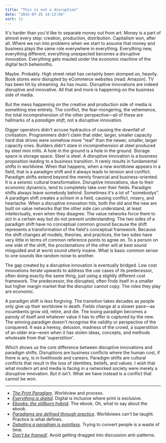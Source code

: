 ```yaml
---
title: "This is not a disruption"
date: "2015-07-25 14:13:56"
sort: 12
---
```


It's harder than you'd like to separate money out from art. Money is a part of almost every step: creation, production, distribution. Capitalism won, after all. Where we run into problems when we start to assume that money and business plays the same role everywhere in everything. Everything new, everything different, everything unexpected becomes a disruptive innovation.  Everything gets mauled under the economic machine of the digital tech behemoths.

Maybe. Probably. High street retail has certainly been stomped on, heavily. Book stores *were* disrupted by eCommerce websites (read: Amazon). TV has been hit by streaming. As has music. Disruptive innovations are indeed disruptive and innovative. All that and more is happening on the business side of media.

But the mess happening on the creative and production side of media is something else entirely. The conflict, the fear-mongering, the vehemence, the total incomprehension of the other perspective—all of these are hallmarks of a *paradigm shift*, not a disruptive innovation.

Digger operators didn't accuse hydraulics of causing the downfall of civilisation. Programmers didn't claim that older, larger, smaller capacity hard disk drives were somehow more "real" than the newer, smaller, larger capacity ones. Builders didn't stare in incomprehension at steel produced by steel mini mills. A hole in the ground is a hole in the ground. Storage space is storage space. Steel is steel. A disruptive innovation is a business proposition leading to a business transition. It rarely results in fundamental shifts in worldview. When that happens, when a new worldview appears in a field, that is a paradigm shift and it always leads to tension and conflict. Paradigm shifts extend beyond the merely financial and business-oriented. It is a seismic cultural transformation. Disruptive innovations, due to their economic dynamics, tend to completely take over their fields. Paradigm shifts always leave somebody behind. Sometimes it's a lot of "somebodys". A paradigm shift creates a schism in a field, causing conflict, misery, and heartache. When a disruptive innovation hits, both the old and the new are built on value networks that the other side can understand, at least intellectually, even when they disagree. The value networks force them to *act* in a certain way but do not prevent understanding.  The two sides of a paradigm shift have no conceptual common ground because the shift represents a transformation of the field's conceptual framework. Because the shift changes all models, theories, and practices, the two sides have very little in terms of common reference points to agree on. To a person on one side of the shift, the proclamations of the other will at best sound misguided and at worst sound utterly insane. What is basic common sense to one sounds like random noise to another.

The gap created by a disruptive innovation is eventually bridged. Low cost innovations iterate upwards to address the use cases of its predecessor, often doing exactly the same thing, just using a slightly different cost framework. The predecessor, the disrupted, often finds itself in a smaller but higher margin market that the disruptor cannot copy. The roles they play are economic.

A paradigm shift is less forgiving. The transition takes decades as people only give up their worldview in death. Fields change at a slower pace—as incumbents grow old, retire, and die. The losing paradigm becomes a parody of itself and whatever value it has to offer is captured by the new. The winning paradigm doesn't recognise the validity or perspective of the conquered. It was a heresy, delusion, madness of the crowd, a superstition of an older era—even when it has stolen ideas, concepts, and methods wholesale from that 'superstition'.

Which shows us the core difference between disruptive innovations and paradigm shifts. Disruptions are business conflicts where the human cost, if there is any, is in livelihoods and careers. Paradigm shifts are cultural conflicts that result in the loss of identities, beliefs, and values. I wish that what modern art and media is facing in a networked society were merely a disruptive innovation. But it isn't. What we have instead is a conflict that cannot be won.

<div class="not-on-single-page" markdown="1">

***

- *[The Print Paradigm](/This_is_not_a_disruption/Print_paradigm.html)*. Worldview and process.
- *[Everything is digital](/This_is_not_a_disruption/Everything_is_digital.html)*. Digital is inclusive where print is exclusive.
- *[Ebooks: the stillborn hybrid](/This_is_not_a_disruption/Ebooks_-_the_stillborn_hybrid.html)*. The ebook. Oh, what to say about the ebook.
- *[Paradigms are defined through practice](/This_is_not_a_disruption/Paradigms_practice.html)*. Worldviews can't be taught. Practice is what defines.
- *[Debating a paradigm is pointless](/This_is_not_a_disruption/The_wealth_of_change.html)*. Trying to convert people is a waste of time.
- *[Don't be framed!](/This_is_not_a_disruption/Do_not_be_framed.html)*. Avoid getting dragged into discussion anti-patterns.

</div>
